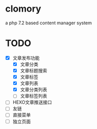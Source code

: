 # clomory

a php 7.2 based content manager system 

# TODO 

- [x] 文章发布功能
    - [x] 文章分类
    - [x] 文章标题搜索
    - [x] 文章标签
    - [x] 文章列表
    - [x] 文章分类列表
    - [ ] 文章标签列表
- [ ] HEXO文章推送接口
- [ ] 友链
- [ ] 直接菜单
- [ ] 独立页面